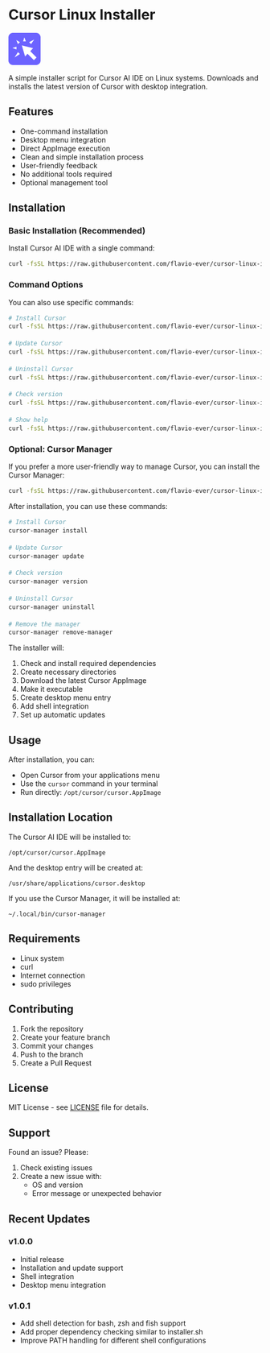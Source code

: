 # Cursor Linux Installer

![Cursor Logo](https://raw.githubusercontent.com/rahuljangirwork/copmany-logos/main/cursor.png)

A simple installer script for Cursor AI IDE on Linux systems. Downloads and installs the latest version of Cursor with desktop integration.

## Features

- One-command installation
- Desktop menu integration
- Direct AppImage execution
- Clean and simple installation process
- User-friendly feedback
- No additional tools required
- Optional management tool

## Installation

### Basic Installation (Recommended)

Install Cursor AI IDE with a single command:

```bash
curl -fsSL https://raw.githubusercontent.com/flavio-ever/cursor-linux-installer/main/installer.sh | sudo bash
```

### Command Options

You can also use specific commands:

```bash
# Install Cursor
curl -fsSL https://raw.githubusercontent.com/flavio-ever/cursor-linux-installer/main/installer.sh | sudo bash -s -- --install

# Update Cursor
curl -fsSL https://raw.githubusercontent.com/flavio-ever/cursor-linux-installer/main/installer.sh | sudo bash -s -- --update

# Uninstall Cursor
curl -fsSL https://raw.githubusercontent.com/flavio-ever/cursor-linux-installer/main/installer.sh | sudo bash -s -- --uninstall

# Check version
curl -fsSL https://raw.githubusercontent.com/flavio-ever/cursor-linux-installer/main/installer.sh | sudo bash -s -- --version

# Show help
curl -fsSL https://raw.githubusercontent.com/flavio-ever/cursor-linux-installer/main/installer.sh | sudo bash -s -- --help
```

### Optional: Cursor Manager

If you prefer a more user-friendly way to manage Cursor, you can install the Cursor Manager:

```bash
curl -fsSL https://raw.githubusercontent.com/flavio-ever/cursor-linux-installer/main/install.sh | bash
```

After installation, you can use these commands:

```bash
# Install Cursor
cursor-manager install

# Update Cursor
cursor-manager update

# Check version
cursor-manager version

# Uninstall Cursor
cursor-manager uninstall

# Remove the manager
cursor-manager remove-manager
```

The installer will:

1. Check and install required dependencies
2. Create necessary directories
3. Download the latest Cursor AppImage
4. Make it executable
5. Create desktop menu entry
6. Add shell integration
7. Set up automatic updates

## Usage

After installation, you can:

- Open Cursor from your applications menu
- Use the `cursor` command in your terminal
- Run directly: `/opt/cursor/cursor.AppImage`

## Installation Location

The Cursor AI IDE will be installed to:

```
/opt/cursor/cursor.AppImage
```

And the desktop entry will be created at:

```
/usr/share/applications/cursor.desktop
```

If you use the Cursor Manager, it will be installed at:

```
~/.local/bin/cursor-manager
```

## Requirements

- Linux system
- curl
- Internet connection
- sudo privileges

## Contributing

1. Fork the repository
2. Create your feature branch
3. Commit your changes
4. Push to the branch
5. Create a Pull Request

## License

MIT License - see [LICENSE](LICENSE) file for details.

## Support

Found an issue? Please:

1. Check existing issues
2. Create a new issue with:
   - OS and version
   - Error message or unexpected behavior

## Recent Updates

### v1.0.0

- Initial release
- Installation and update support
- Shell integration
- Desktop menu integration

### v1.0.1

- Add shell detection for bash, zsh and fish support
- Add proper dependency checking similar to installer.sh
- Improve PATH handling for different shell configurations
